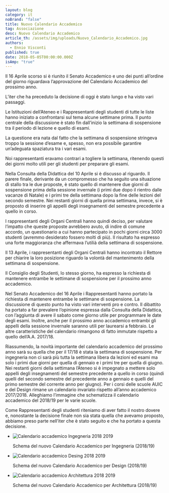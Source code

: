 ```yaml
---
layout: blog
category: it
noBrand: "false"
title: Nuovo Calendario Accademico
tag: Associazione
desc: Nuovo Calendario Accademico
article_th: /assets/img/uploads/Nuovo_Calendario_Accademico.jpg
authors:
  - Ennio Visconti
published: true
date: 2018-05-05T00:00:00.000Z
isAmp: "true"
---
```


Il 16 Aprile scorso si è riunito il Senato Accademico e uno dei punti all’ordine del giorno riguardava l’approvazione del Calendario Accademico del prossimo anno.

L’iter che ha preceduto la decisione di oggi è stato lungo e ha visto vari passaggi.

Le Istituzioni dell’Ateneo e i Rappresentanti degli studenti di tutte le liste hanno iniziato a confrontarsi sul tema alcune settimane prima. Il punto centrale della discussione è stato fin dall’inizio la settimana di sospensione tra il periodo di lezione e quello di esami.

La questione era nata dal fatto che la settimana di sospensione stringeva troppo la sessione d’esame e, spesso, non era possibile garantire un’adeguata spaziatura tra i vari esami.

Noi rappresentanti eravamo contrari a togliere la settimana, ritenendo questi dei giorni molto utili per gli studenti per preparare gli esami.

Nella Consulta della Didattica del 10 Aprile si è discusso al riguardo. Il parere finale, derivante da un compromesso che ha seguito una situazione di stallo tra le due proposte, è stato quello di mantenere due giorni di sospensione prima della sessione invernale (i primi due dopo il rientro dalle vacanze di Natale) e i primi tre della settimana dopo la fine delle lezioni del secondo semestre. Nei restanti giorni di quella prima settimana, invece, si è proposto di inserire gli appelli degli insegnamenti del semestre precedente a quello in corso.

I rappresentanti degli Organi Centrali hanno quindi deciso, per valutare l’impatto che queste proposte avrebbero avuto, di indire di comune accordo, un questionario a cui hanno partecipato in pochi giorni circa 3000 studenti (avremmo desiderato fossero molti di più). Il risultato ha espresso una forte maggioranza che affermava l’utilià della settimana di sospensione.

Il 13 Aprile, i rappresentanti degli Organi Centrali hanno incontrato il Rettore per chiarire la loro posizione riguardo la volontà del mantenimento della settimana di sospensione.

Il Consiglio degli Studenti, lo stesso giorno, ha espresso la richiesta di mantenere entrambe le settimane di sospensione per il prossimo anno accademico.

Nel Senato Accademico del 16 Aprile i Rappresentanti hanno portato la richiesta di mantenere entrambe le settimane di sospensione. La discussione di questo punto ha visto vari interventi pro e contro. Il dibattito ha portato a far prevalere l’opinione espressa dalla Consulta della Didattica, con l’aggiunta di avere il sabato come giorno utile per programmare le date degli esami. Inoltre, anche per il prossimo anno accademico entrambi gli appelli della sessione invernale saranno utili per laurearsi a febbraio. Le altre caratteristiche del calendario rimangono di fatto immutate rispetto a quello dell’A.A. 2017/18.

Riassumendo, la novità importante del calendario accademico del prossimo anno sarà su quella che per il 17/18 è stata la settimana di sospensione. Per ingegneria non ci sarà più tutta la settimana libera da lezioni ed esami ma solo i primi due giorni per quella di gennaio e i primi tre per quella di giugno. Nei restanti giorni della settimana l’Ateneo si è impegnato a mettere solo appelli degli insegnamenti del semestre precedente a quello in corso (quindi quelli del secondo semestre del precedente anno a gennaio e quelli del primo semestre del corrente anno per giugno). Per i corsi delle scuole AUIC e del Design rimane un calendario invariato rispetto all’anno accademico 2017/2018. Alleghiamo l’immagine che schematizza il calendario accademico del 2018/19 per le varie scuole.

Come Rappresentanti degli studenti riteniamo di aver fatto il nostro dovere e, nonostante la decisione finale non sia stata quella che avevamo proposto, abbiamo preso parte nell’iter che è stato seguito e che ha portato a questa decisione.  

*   ![Calendario accademico Ingegneria 2018 2019](https://new.svoltastudenti.it/wp-content/uploads/Calendario-accademico-Ingegneria-2018-2019.jpg)
    
    Schema del nuovo Calendario Accademico per Ingegneria (2018/19)
    
*   ![Calendario accademico Desing 2018 2019](https://new.svoltastudenti.it/wp-content/uploads/Calendario-accademico-Desing-2018-2019.jpg)
    
    Schema del nuovo Calendario Accademico per Design (2018/19)
    
*   ![Calendario accademico Architettura 2018 2019](https://new.svoltastudenti.it/wp-content/uploads/Calendario-accademico-Architettura-2018-2019.jpg)
    
    Schema del nuovo Calendario Accademico per Architettura (2018/19)
